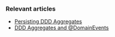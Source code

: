 ### Relevant articles

- [Persisting DDD Aggregates](https://www.baeldung.com/spring-persisting-ddd-aggregates)
- [DDD Aggregates and @DomainEvents](https://www.baeldung.com/spring-data-ddd)

